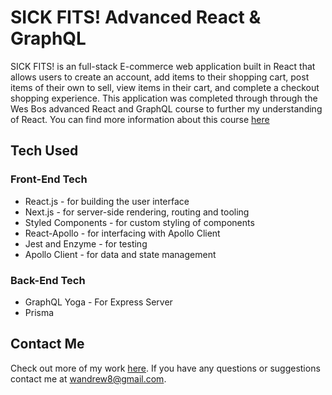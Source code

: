 # SICK FITS! Advanced React & GraphQL

SICK FITS! is an full-stack E-commerce web application built in React that allows users to create an account, add items to their shopping cart, post items of their own to sell, view items in their cart, and complete a checkout shopping experience.
This application was completed through through the Wes Bos advanced React and GraphQL course to further my understanding of React. You can find more information about this course [here](https://AdvancedReact.com)

## Tech Used

### Front-End Tech

- React.js - for building the user interface
- Next.js - for server-side rendering, routing and tooling
- Styled Components - for custom styling of components
- React-Apollo - for interfacing with Apollo Client
- Jest and Enzyme - for testing
- Apollo Client - for data and state management

### Back-End Tech

- GraphQL Yoga - For Express Server
- Prisma

## Contact Me

Check out more of my work [here](http://andrewjohnweiss.com). If you have any questions or suggestions contact me at wandrew8@gmail.com.
